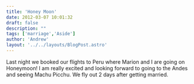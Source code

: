 ```yaml
---
title: 'Honey Moon'
date: 2012-03-07 10:01:32
draft: false
description: ""
tags: ['marriage','Aside']
author: 'Andrew'
layout: '../../layouts/BlogPost.astro'
---
```


Last night we booked our flights to Peru where Marion and I are going on Honeymoon! I am really excited and looking forward to going to the Andes and seeing Machu Picchu. We fly out 2 days after getting married.
